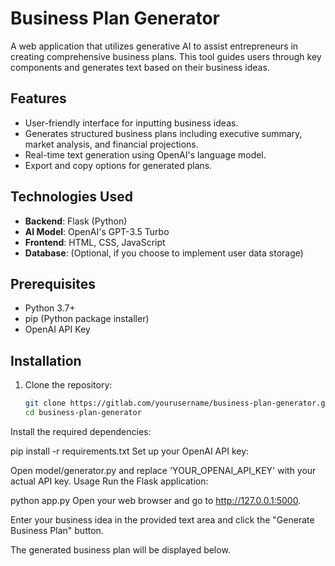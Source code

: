 # Business Plan Generator

A web application that utilizes generative AI to assist entrepreneurs in creating comprehensive business plans. This tool guides users through key components and generates text based on their business ideas.

## Features

- User-friendly interface for inputting business ideas.
- Generates structured business plans including executive summary, market analysis, and financial projections.
- Real-time text generation using OpenAI's language model.
- Export and copy options for generated plans.

## Technologies Used

- **Backend**: Flask (Python)
- **AI Model**: OpenAI's GPT-3.5 Turbo
- **Frontend**: HTML, CSS, JavaScript
- **Database**: (Optional, if you choose to implement user data storage)

## Prerequisites

- Python 3.7+
- pip (Python package installer)
- OpenAI API Key

## Installation

1. Clone the repository:

   ```bash
   git clone https://gitlab.com/yourusername/business-plan-generator.git
   cd business-plan-generator


Install the required dependencies:


pip install -r requirements.txt
Set up your OpenAI API key:

Open model/generator.py and replace 'YOUR_OPENAI_API_KEY' with your actual API key.
Usage
Run the Flask application:

python app.py
Open your web browser and go to http://127.0.0.1:5000.

Enter your business idea in the provided text area and click the "Generate Business Plan" button.

The generated business plan will be displayed below.